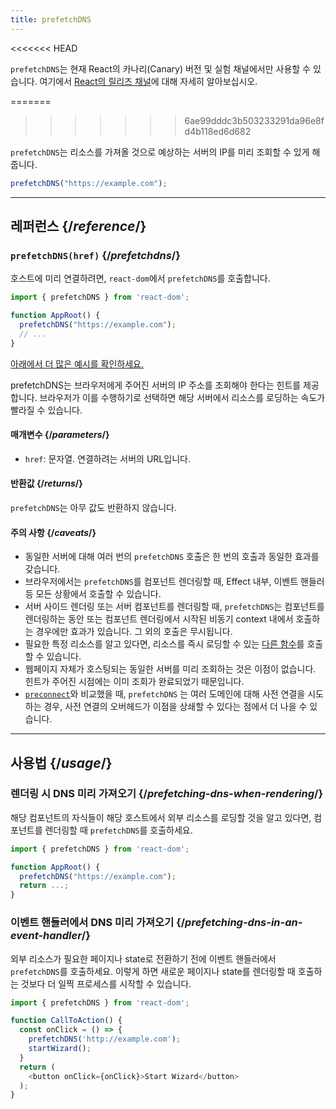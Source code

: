 ```yaml
---
title: prefetchDNS
---
```


<<<<<<< HEAD
<Canary>

`prefetchDNS`는 현재 React의 카나리(Canary) 버전 및 실험 채널에서만 사용할 수 있습니다. 여기에서 [React의 릴리즈 채널](/community/versioning-policy#all-release-channels)에 대해 자세히 알아보십시오.

</Canary>

=======
>>>>>>> 6ae99dddc3b503233291da96e8fd4b118ed6d682
<Intro>

`prefetchDNS`는 리소스를 가져올 것으로 예상하는 서버의 IP를 미리 조회할 수 있게 해줍니다.

```js
prefetchDNS("https://example.com");
```

</Intro>

<InlineToc />

---

## 레퍼런스 {/*reference*/}

### `prefetchDNS(href)` {/*prefetchdns*/}

호스트에 미리 연결하려면, `react-dom`에서 `prefetchDNS`를 호출합니다.

```js
import { prefetchDNS } from 'react-dom';

function AppRoot() {
  prefetchDNS("https://example.com");
  // ...
}

```

[아래에서 더 많은 예시를 확인하세요.](#usage)

prefetchDNS는 브라우저에게 주어진 서버의 IP 주소를 조회해야 한다는 힌트를 제공합니다. 브라우저가 이를 수행하기로 선택하면 해당 서버에서 리소스를 로딩하는 속도가 빨라질 수 있습니다.

#### 매개변수 {/*parameters*/}

* `href`: 문자열. 연결하려는 서버의 URL입니다.

#### 반환값 {/*returns*/}

`prefetchDNS`는 아무 값도 반환하지 않습니다.

#### 주의 사항 {/*caveats*/}

* 동일한 서버에 대해 여러 번의 `prefetchDNS` 호출은 한 번의 호출과 동일한 효과를 갖습니다.
* 브라우저에서는 `prefetchDNS`를 컴포넌트 렌더링할 때, Effect 내부, 이벤트 핸들러 등 모든 상황에서 호출할 수 있습니다.
* 서버 사이드 렌더링 또는 서버 컴포넌트를 렌더링할 때, `prefetchDNS`는 컴포넌트를 렌더링하는 동안 또는 컴포넌트 렌더링에서 시작된 비동기 context 내에서 호출하는 경우에만 효과가 있습니다. 그 외의  호출은 무시됩니다.
* 필요한 특정 리소스를 알고 있다면, 리소스를 즉시 로딩할 수 있는 [다른 함수](/reference/react-dom/#resource-preloading-apis)를 호출할 수 있습니다.
* 웹페이지 자체가 호스팅되는 동일한 서버를 미리 조회하는 것은 이점이 없습니다. 힌트가 주어진 시점에는 이미 조회가 완료되었기 때문입니다.
* [`preconnect`](/reference/react-dom/preconnect)와 비교했을 때, `prefetchDNS` 는 여러 도메인에 대해 사전 연결을 시도하는 경우, 사전 연결의 오버헤드가 이점을 상쇄할 수 있다는 점에서 더 나을 수 있습니다.

---

## 사용법 {/*usage*/}

### 렌더링 시 DNS 미리 가져오기 {/*prefetching-dns-when-rendering*/}

해당 컴포넌트의 자식들이 해당 호스트에서 외부 리소스를 로딩할 것을 알고 있다면, 컴포넌트를 렌더링할 때 `prefetchDNS`를 호출하세요.

```js
import { prefetchDNS } from 'react-dom';

function AppRoot() {
  prefetchDNS("https://example.com");
  return ...;
}
```

### 이벤트 핸들러에서 DNS 미리 가져오기 {/*prefetching-dns-in-an-event-handler*/}

외부 리소스가 필요한 페이지나 state로 전환하기 전에 이벤트 핸들러에서 `prefetchDNS`를 호출하세요. 이렇게 하면 새로운 페이지나 state를 렌더링할 때 호출하는 것보다 더 일찍 프로세스를 시작할 수 있습니다.

```js
import { prefetchDNS } from 'react-dom';

function CallToAction() {
  const onClick = () => {
    prefetchDNS('http://example.com');
    startWizard();
  }
  return (
    <button onClick={onClick}>Start Wizard</button>
  );
}
```
